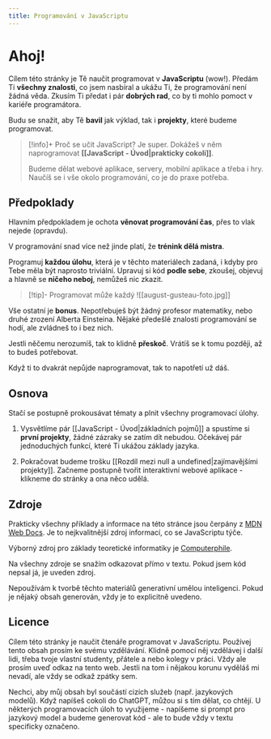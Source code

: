```yaml
---
title: Programování v JavaScriptu
---
```

# Ahoj!

Cílem této stránky je Tě naučit programovat v **JavaScriptu** (wow!). Předám Ti **všechny znalosti**, co jsem nasbíral a ukážu Ti, že programování není žádná věda. Zkusím Ti předat i pár **dobrých rad**, co by ti mohlo pomoct v kariéře programátora.

Budu se snažit, aby Tě **bavil** jak výklad, tak i **projekty**, které budeme programovat.

> [!info]+ Proč se učit JavaScript?
> Je super. Dokážeš v něm naprogramovat **[[JavaScript - Úvod|prakticky cokoli]]**. 
> 
> Budeme dělat webové aplikace, servery, mobilní aplikace a třeba i hry. Naučíš se i vše okolo programování, co je do praxe potřeba.
## Předpoklady
Hlavním předpokladem je ochota **věnovat programování čas**, přes to vlak nejede (opravdu). 

V programování snad více než jinde platí, že **trénink dělá mistra**. 

Programuj **každou úlohu**, která je v těchto materiálech zadaná, i kdyby pro Tebe měla být naprosto triviální. Upravuj si kód **podle sebe**, zkoušej, objevuj a hlavně se **ničeho neboj**, nemůžeš nic zkazit.

> [!tip]- Programovat může každý
> ![[august-gusteau-foto.jpg]]

Vše ostatní je **bonus**. Nepotřebuješ být žádný profesor matematiky, nebo druhé zrození Alberta Einsteina. Nějaké předešlé znalosti programování se hodí, ale zvládneš to i bez nich.

Jestli něčemu nerozumíš, tak to klidně **přeskoč**. Vrátíš se k tomu později, až to budeš potřebovat.

Když ti to dvakrát nepůjde naprogramovat, tak to napotřetí už dáš.
## Osnova

Stačí se postupně prokousávat tématy a plnit všechny programovací úlohy.

1. Vysvětlíme pár [[JavaScript - Úvod|základních pojmů]] a spustíme si **první projekty**, žádné zázraky se zatím dít nebudou. Očekávej pár jednoduchých funkcí, které Ti ukážou základy jazyka. 
   
2. Pokračovat budeme trošku [[Rozdíl mezi null a undefined|zajímavějšími projekty]]. Začneme postupně tvořit interaktivní webové aplikace - klikneme do stránky a ona něco udělá.

## Zdroje
Prakticky všechny příklady a informace na této stránce jsou čerpány z [MDN Web Docs](https://developer.mozilla.org/en-US/docs/Web/JavaScript). Je to nejkvalitnější zdroj informací, co se JavaScriptu týče.

Výborný zdroj pro základy teoretické informatiky je [Computerphile](https://www.youtube.com/@Computerphile).

Na všechny zdroje se snažím odkazovat přímo v textu. Pokud jsem kód nepsal já, je uveden zdroj.

Nepoužívám k tvorbě těchto materiálů generativní umělou inteligenci. Pokud je nějaký obsah generován, vždy je to explicitně uvedeno.

## Licence
Cílem této stránky je naučit čtenáře programovat v JavaScriptu. Používej tento obsah prosím ke svému vzdělávání. Klidně pomocí něj vzdělávej i další lidi, třeba tvoje vlastní studenty, přátele a nebo kolegy v práci. Vždy ale prosím uveď odkaz na tento web. Jestli na tom i nějakou korunu vyděláš mi nevadí, ale vždy se odkaž zpátky sem.

Nechci, aby můj obsah byl součástí cizích služeb (např. jazykových modelů). Když napíšeš cokoli do ChatGPT, můžou si s tím dělat, co chtějí. U některých programovacích úloh to využijeme - napíšeme si prompt pro jazykový model a budeme generovat kód - ale to bude vždy v textu specificky označeno.